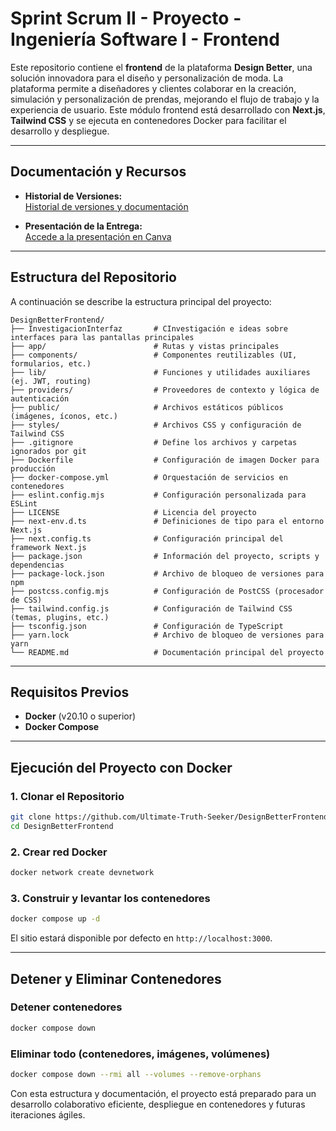 # Sprint Scrum II - Proyecto - Ingeniería Software I - Frontend

Este repositorio contiene el **frontend** de la plataforma **Design Better**, una solución innovadora para el diseño y personalización de moda. La plataforma permite a diseñadores y clientes colaborar en la creación, simulación y personalización de prendas, mejorando el flujo de trabajo y la experiencia de usuario. Este módulo frontend está desarrollado con **Next.js**, **Tailwind CSS** y se ejecuta en contenedores Docker para facilitar el desarrollo y despliegue.

---

## Documentación y Recursos

- **Historial de Versiones:**  
  [Historial de versiones y documentación](https://uvggt-my.sharepoint.com/:w:/g/personal/men23975_uvg_edu_gt/EbODmOJHdNlCt-gt0UDzqIkBXOH8IjRcJTD1jZfejYkbuA)

- **Presentación de la Entrega:**  
  [Accede a la presentación en Canva](https://www.canva.com/design/DAGlgSqIQfA/FL8fKKLI_ODLVjm9HwMP-w/edit?utm_content=DAGlgSqIQfA&utm_campaign=designshare&utm_medium=link2&utm_source=sharebutton)

---

## Estructura del Repositorio

A continuación se describe la estructura principal del proyecto:

```
DesignBetterFrontend/
├── InvestigacionInterfaz       # CInvestigación e ideas sobre interfaces para las pantallas principales
├── app/                        # Rutas y vistas principales 
├── components/                 # Componentes reutilizables (UI, formularios, etc.)
├── lib/                        # Funciones y utilidades auxiliares (ej. JWT, routing)
├── providers/                  # Proveedores de contexto y lógica de autenticación
├── public/                     # Archivos estáticos públicos (imágenes, íconos, etc.)
├── styles/                     # Archivos CSS y configuración de Tailwind CSS
├── .gitignore                  # Define los archivos y carpetas ignorados por git
├── Dockerfile                  # Configuración de imagen Docker para producción
├── docker-compose.yml          # Orquestación de servicios en contenedores
├── eslint.config.mjs           # Configuración personalizada para ESLint
├── LICENSE                     # Licencia del proyecto
├── next-env.d.ts               # Definiciones de tipo para el entorno Next.js
├── next.config.ts              # Configuración principal del framework Next.js
├── package.json                # Información del proyecto, scripts y dependencias
├── package-lock.json           # Archivo de bloqueo de versiones para npm
├── postcss.config.mjs          # Configuración de PostCSS (procesador de CSS)
├── tailwind.config.js          # Configuración de Tailwind CSS (temas, plugins, etc.)
├── tsconfig.json               # Configuración de TypeScript
├── yarn.lock                   # Archivo de bloqueo de versiones para yarn
└── README.md                   # Documentación principal del proyecto

```

---

## Requisitos Previos

- **Docker** (v20.10 o superior)
- **Docker Compose**

---

## Ejecución del Proyecto con Docker

### 1. Clonar el Repositorio
```bash
git clone https://github.com/Ultimate-Truth-Seeker/DesignBetterFrontend.git
cd DesignBetterFrontend
```

### 2. Crear red Docker
```bash
docker network create devnetwork
```

### 3. Construir y levantar los contenedores
```bash
docker compose up -d
```

El sitio estará disponible por defecto en `http://localhost:3000`.

---

## Detener y Eliminar Contenedores

### Detener contenedores
```bash
docker compose down
```

### Eliminar todo (contenedores, imágenes, volúmenes)
```bash
docker compose down --rmi all --volumes --remove-orphans
```


Con esta estructura y documentación, el proyecto está preparado para un desarrollo colaborativo eficiente, despliegue en contenedores y futuras iteraciones ágiles.

